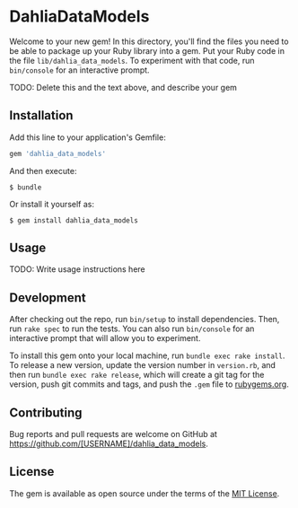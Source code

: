 # DahliaDataModels

Welcome to your new gem! In this directory, you'll find the files you need to be able to package up your Ruby library into a gem. Put your Ruby code in the file `lib/dahlia_data_models`. To experiment with that code, run `bin/console` for an interactive prompt.

TODO: Delete this and the text above, and describe your gem

## Installation

Add this line to your application's Gemfile:

```ruby
gem 'dahlia_data_models'
```

And then execute:

    $ bundle

Or install it yourself as:

    $ gem install dahlia_data_models

## Usage

TODO: Write usage instructions here

## Development

After checking out the repo, run `bin/setup` to install dependencies. Then, run `rake spec` to run the tests. You can also run `bin/console` for an interactive prompt that will allow you to experiment.

To install this gem onto your local machine, run `bundle exec rake install`. To release a new version, update the version number in `version.rb`, and then run `bundle exec rake release`, which will create a git tag for the version, push git commits and tags, and push the `.gem` file to [rubygems.org](https://rubygems.org).

## Contributing

Bug reports and pull requests are welcome on GitHub at https://github.com/[USERNAME]/dahlia_data_models.

## License

The gem is available as open source under the terms of the [MIT License](https://opensource.org/licenses/MIT).
